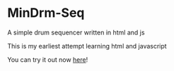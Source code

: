 # MinDrm-Seq
 A simple drum sequencer written in html and js

This is my earliest attempt learning html and javascript

You can try it out now [here](https://noodlesushi.github.io/MinDrm-Seq/index.html)!
